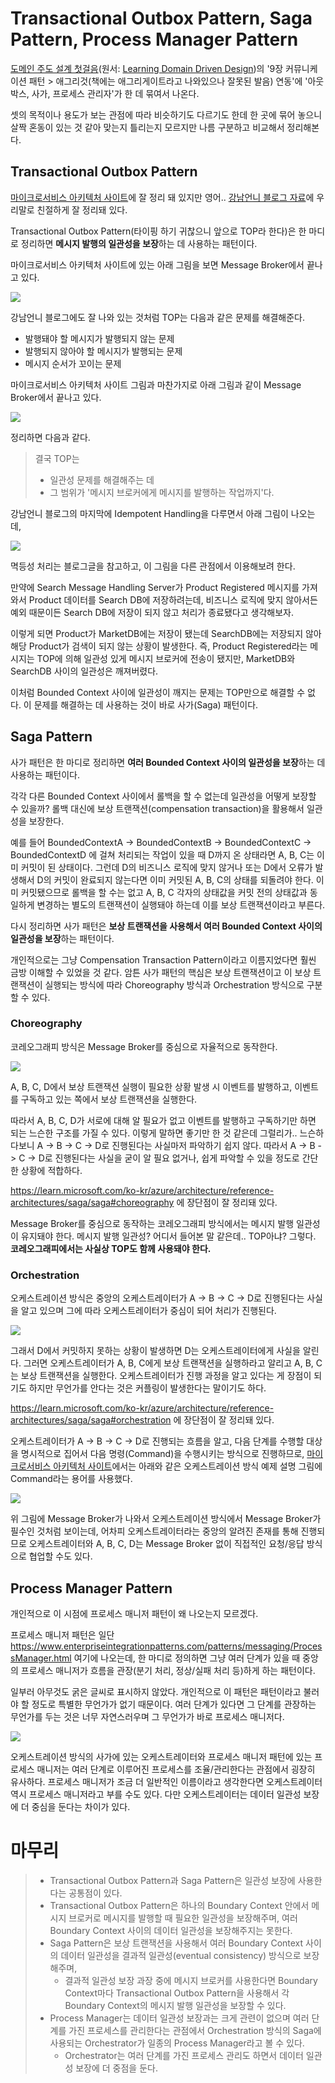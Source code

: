 # Transactional Outbox Pattern, Saga Pattern, Process Manager Pattern

[도메인 주도 설계 첫걸음](https://wikibook.co.kr/lddd/)(원서:
[Learning Domain Driven Design](https://www.amazon.com/Learning-Domain-Driven-Design-Aligning-Architecture/dp/1098100131/))의 '9장 커뮤니케이션 패턴 > 애그리것(책에는 애그리게이트라고 나와있으나 잘못된 발음) 연동'에 '아웃박스, 사가, 프로세스 관리자'가 한 데 묶여서 나온다.

셋의 목적이나 용도가 보는 관점에 따라 비슷하기도 다르기도 한데 한 곳에 묶어 놓으니 살짝 혼동이 있는 것 같아 맞는지 틀리는지 모르지만 나름 구분하고 비교해서 정리해본다.


## Transactional Outbox Pattern

[마이크로서비스 아키텍처 사이트](https://microservices.io/patterns/data/transactional-outbox.html)에 잘 정리 돼 있지만 영어.. [강남언니 블로그 자료](https://blog.gangnamunni.com/post/transactional-outbox/)에 우리말로 친절하게 잘 정리돼 있다.

Transactional Outbox Pattern(타이핑 하기 귀찮으니 앞으로 TOP라 한다)은 한 마디로 정리하면 **메시지 발행의 일관성을 보장**하는 데 사용하는 패턴이다.

마이크로서비스 아키텍처 사이트에 있는 아래 그림을 보면 Message Broker에서 끝나고 있다.

![](https://microservices.io/i/patterns/data/ReliablePublication.png)

강남언니 블로그에도 잘 나와 있는 것처럼 TOP는 다음과 같은 문제를 해결해준다.

- 발행돼야 할 메시지가 발행되지 않는 문제
- 발행되지 않아야 할 메시지가 발행되는 문제
- 메시지 순서가 꼬이는 문제

마이크로서비스 아키텍처 사이트 그림과 마찬가지로 아래 그림과 같이 Message Broker에서 끝나고 있다.

![](https://static.blog.gangnamunni.com/files/da/da3db100-873d-44a2-81bd-ba57e60d2a5d.jpeg)

정리하면 다음과 같다.

>결국 TOP는
>- 일관성 문제를 해결해주는 데
>- 그 범위가 '메시지 브로커에게 메시지를 발행하는 작업까지'다.

강남언니 블로그의 마지막에 Idempotent Handling을 다루면서 아래 그림이 나오는데, 

![](https://static.blog.gangnamunni.com/files/93/93f6ad37-0767-4275-9524-df49596207fc.jpeg)

멱등성 처리는 블로그글을 참고하고, 이 그림을 다른 관점에서 이용해보려 한다.

만약에 Search Message Handling Server가 Product Registered 메시지를 가져와서 Product 데이터를 Search DB에 저장하려는데, 비즈니스 로직에 맞지 않아서든 예외 때문이든 Search DB에 저장이 되지 않고 처리가 종료됐다고 생각해보자.

이렇게 되면 Product가 MarketDB에는 저장이 됐는데 SearchDB에는 저장되지 않아 해당 Product가 검색이 되지 않는 상황이 발생한다.
즉, Product Registered라는 메시지는 TOP에 의해 일관성 있게 메시지 브로커에 전송이 됐지만, MarketDB와 SearchDB 사이의 일관성은 깨져버렸다.

이처럼 Bounded Context 사이에 일관성이 깨지는 문제는 TOP만으로 해결할 수 없다. 이 문제를 해결하는 데 사용하는 것이 바로 사가(Saga) 패턴이다.


## Saga Pattern

사가 패턴은 한 마디로 정리하면 **여러 Bounded Context 사이의 일관성을 보장**하는 데 사용하는 패턴이다.

각각 다른 Bounded Context 사이에서 롤백을 할 수 없는데 일관성을 어떻게 보장할 수 있을까? 롤백 대신에 보상 트랜잭션(compensation transaction)을 활용해서 일관성을 보장한다.

예를 들어 BoundedContextA -> BoundedContextB -> BoundedContextC -> BoundedContextD 에 걸쳐 처리되는 작업이 있을 때 D까지 온 상태라면 A, B, C는 이미 커밋이 된 상태이다. 그런데 D의 비즈니스 로직에 맞지 않거나 또는 D에서 오류가 발생해서 D의 커밋이 완료되지 않는다면 이미 커밋된 A, B, C의 상태를 되돌려야 한다. 이미 커밋됐으므로 롤백을 할 수는 없고 A, B, C 각자의 상태값을 커밋 전의 상태값과 동일하게 변경하는 별도의 트랜잭션이 실행돼야 하는데 이를 보상 트랜잭션이라고 부른다.

다시 정리하면 사가 패턴은 **보상 트랜잭션을 사용해서 여러 Bounded Context 사이의 일관성을 보장**하는 패턴이다.

개인적으로는 그냥 Compensation Transaction Pattern이라고 이름지었다면 훨씬 금방 이해할 수 있었을 것 같다. 암튼 사가 패턴의 핵심은 보상 트랜잭션이고 이 보상 트랜잭션이 실행되는 방식에 따라 Choreography 방식과 Orchestration 방식으로 구분할 수 있다.

### Choreography

코레오그래피 방식은 Message Broker를 중심으로 자율적으로 동작한다.

![](https://learn.microsoft.com/ko-kr/azure/architecture/reference-architectures/saga/images/choreography-pattern.png)

A, B, C, D에서 보상 트랜잭션 실행이 필요한 상황 발생 시 이벤트를 발행하고, 이벤트를 구독하고 있는 쪽에서 보상 트랜잭션을 실행한다.

따라서 A, B, C, D가 서로에 대해 알 필요가 없고 이벤트를 발행하고 구독하기만 하면 되는 느슨한 구조를 가질 수 있다. 이렇게 말하면 좋기만 한 것 같은데 그럴리가.. 느슨하다보니 A -> B -> C -> D로 진행된다는 사실마저 파악하기 쉽지 않다. 따라서 A -> B -> C -> D로 진행된다는 사실을 굳이 알 필요 없거나, 쉽게 파악할 수 있을 정도로 간단한 상황에 적합하다.

https://learn.microsoft.com/ko-kr/azure/architecture/reference-architectures/saga/saga#choreography 에 장단점이 잘 정리돼 있다.

Message Broker를 중심으로 동작하는 코레오그래피 방식에서는 메시지 발행 일관성이 유지돼야 한다. 메시지 발행 일관성? 어디서 들어본 말 같은데.. TOP아냐? 그렇다. **코레오그래피에서는 사실상 TOP도 함께 사용돼야 한다.**

### Orchestration

오케스트레이션 방식은 중앙의 오케스트레이터가 A -> B -> C -> D로 진행된다는 사실을 알고 있으며 그에 따라 오케스트레이터가 중심이 되어 처리가 진행된다.

![](https://learn.microsoft.com/ko-kr/azure/architecture/reference-architectures/saga/images/orchestrator.png)

그래서 D에서 커밋하지 못하는 상황이 발생하면 D는 오케스트레이터에게 사실을 알린다. 그러면 오케스트레이터가 A, B, C에게 보상 트랜잭션을 실행하라고 알리고 A, B, C는 보상 트랜잭션을 실행한다. 오케스트레이터가 진행 과정을 알고 있다는 게 장점이 되기도 하지만 무언가를 안다는 것은 커플링이 발생한다는 말이기도 하다. 

https://learn.microsoft.com/ko-kr/azure/architecture/reference-architectures/saga/saga#orchestration 에 장단점이 잘 정리돼 있다.

오케스트레이터가 A -> B -> C -> D로 진행되는 흐름을 알고, 다음 단계를 수행할 대상을 명시적으로 집어서 다음 명령(Command)을 수행시키는 방식으로 진행하므로, [마이크로서비스 아키텍처 사이트](https://microservices.io/patterns/data/saga.html)에서는 아래와 같은 오케스트레이션 방식 예제 설명 그림에 Command라는 용어를 사용했다.

![](https://microservices.io/i/sagas/Create_Order_Saga_Orchestration.png)

위 그림에 Message Broker가 나와서 오케스트레이션 방식에서 Message Broker가 필수인 것처럼 보이는데, 어차피 오케스트레이터라는 중앙의 알려진 존재를 통해 진행되므로 오케스트레이터와 A, B, C, D는 Message Broker 없이 직접적인 요청/응답 방식으로 협업할 수도 있다.


## Process Manager Pattern

개인적으로 이 시점에 프로세스 매니저 패턴이 왜 나오는지 모르겠다.

프로세스 매니저 패턴은 일단 https://www.enterpriseintegrationpatterns.com/patterns/messaging/ProcessManager.html 여기에 나오는데, 한 마디로 정의하면 그냥 여러 단계가 있을 때 중앙의 프로세스 매니저가 흐름을 관장(분기 처리, 정상/실패 처리 등)하게 하는 패턴이다.

일부러 아무것도 굵은 글씨로 표시하지 않았다. 개인적으로 이 패턴은 패턴이라고 불러야 할 정도로 특별한 무언가가 없기 때문이다. 여러 단계가 있다면 그 단계를 관장하는 무언가를 두는 것은 너무 자연스러우며 그 무언가가 바로 프로세스 매니저다.

![](https://www.enterpriseintegrationpatterns.com/img/ProcessManager.gif)

오케스트레이션 방식의 사가에 있는 오케스트레이터와 프로세스 매니저 패턴에 있는 프로세스 매니저는 여러 단계로 이루어진 프로세스를 조율/관리한다는 관점에서 굉장히 유사하다. 프로세스 매니저가 조금 더 일반적인 이름이라고 생각한다면 오케스트레이터 역시 프로세스 매니저라고 부를 수도 있다. 다만 오케스트레이터는 데이터 일관성 보장에 더 중심을 둔다는 차이가 있다.


# 마무리

>- Transactional Outbox Pattern과 Saga Pattern은 일관성 보장에 사용한다는 공통점이 있다.
>- Transactional Outbox Pattern은 하나의 Boundary Context 안에서 메시지 브로커로 메시지를 발행할 때 필요한 일관성을 보장해주며, 여러 Boundary Context 사이의 데이터 일관성을 보장해주지는 못한다.
>- Saga Pattern은 보상 트랜잭션을 사용해서 여러 Boundary Context 사이의 데이터 일관성을 결과적 일관성(eventual consistency) 방식으로 보장해주며, 
>    - 결과적 일관성 보장 과장 중에 메시지 브로커를 사용한다면 Boundary Context마다 Transactional Outbox Pattern을 사용해서 각 Boundary Context의 메시지 발행 일관성을 보장할 수 있다.
>- Process Manager는 데이터 일관성 보장과는 크게 관련이 없으며 여러 단계를 가진 프로세스를 관리한다는 관점에서 Orchestration 방식의 Saga에 사용되는 Orchestrator가 일종의 Process Manager라고 볼 수 있다.
>    - Orchestrator는 여러 단계를 가진 프로세스 관리도 하면서 데이터 일관성 보장에 더 중점을 둔다.

